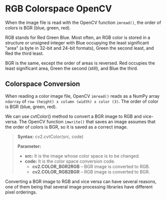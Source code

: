 # RGB Colorspace OpenCV
When the image file is read with the OpenCV function `imread()`, the order of colors is BGR (blue, green, red). 

RGB stands for Red Green Blue. Most often, an RGB color is stored in a structure or unsigned integer with Blue occupying the least significant "area" (a byte in 32-bit and 24-bit formats), Green the second least, and Red the third least.

BGR is the same, except the order of areas is reversed. Red occupies the least significant area, Green the second (still), and Blue the third.

## Colorspace Conversion
When reading a color image file, OpenCV `imread()` reads as a NumPy array `ndarray` of `row (height) x column (width) x color (3)`. The order of color is BGR (blue, green, red).

We can use cvtColor() method to convert a BGR image to RGB and vice-versa. The OpenCV function `imwrite()` that saves an image assumes that the order of colors is BGR, so it is saved as a correct image.

> **Syntax:** cv2.cvtColor(src, code)
> 
> **Parameter:**
> 
> -   **src:** It is the image whose color space is to be changed.  
> -    **code:** It is the color space conversion code.
>       - **cv2.COLOR_BGR2RGB** – BGR image is converted to RGB.
>       - **cv2.COLOR_RGB2BGR** – RGB image is converted to BGR.

Converting a BGR image to RGB and vice versa can have several reasons, one of them being that several image processing libraries have different pixel orderings.